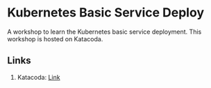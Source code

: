 # Kubernetes Basic Service Deploy

A  workshop to learn the Kubernetes basic service deployment. This workshop is hosted on Katacoda. 

## Links

1. Katacoda: [Link](https://katacoda.com/tarunpabbi/courses/service-deploy)
